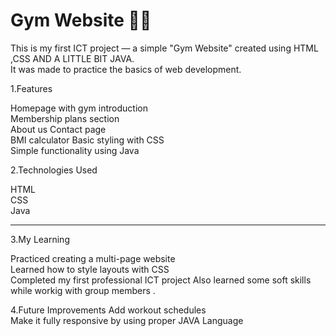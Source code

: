 # Gym Website 🏋️‍♂️

This is my first ICT project — a simple "Gym Website" created using HTML ,CSS AND A LITTLE BIT JAVA.  
It was made to practice the basics of web development. 



 1.Features

 Homepage with gym introduction  
 Membership plans section  
 About us 
 Contact page  
 BMI calculator
 Basic styling with CSS  
 Simple functionality using Java  


2.Technologies Used

HTML  
CSS   
Java  

---

3.My Learning

Practiced creating a multi-page website  
Learned how to style layouts with CSS    
Completed my first professional ICT project
Also learned some soft skills while workig with group members .



4.Future Improvements
 Add workout schedules  
 Make it fully responsive by using proper JAVA Language  
